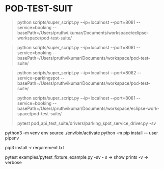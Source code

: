 # POD-TEST-SUIT

> python scripts/super_script.py --ip=localhost --port=8081 --service=booking --basePath=/Users/pruthvi.kumar/Documents/workspace/eclipse-workspace/pod-test-suite/

> python scripts/super_script.py --ip=localhost --port=8081 --service=booking --basePath=/Users/pruthvikumar/Documents/workspace/pod-test-suite/

> python scripts/super_script.py --ip=localhost --port=8082 --service=parkingspot --basePath=/Users/pruthvikumar/Documents/workspace/pod-test-suite/
>
> python scripts/super_script.py --ip=localhost --port=8081 --service=booking --basePath=/Users/pruthvikumar/Documents/workspace/eclipse-work-space/pod-test-suite/
>
> pytest pod_api_test_suite/drivers/parking_spot_service_driver.py -sv




python3 -m venv env
source ./env/bin/activate
python -m pip install -- user pipenv

pip3 install -r requirement.txt


pytest examples/pytest_fixture_example.py -sv
        - s -> show prints
        -v  -> verbose
